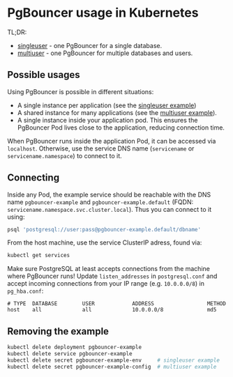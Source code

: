 # PgBouncer usage in Kubernetes

TL;DR:

- [singleuser](https://github.com/whtsky/docker-pgbouncer/tree/master/examples/kubernetes/singleuser) - one PgBouncer for a single database.
- [multiuser](https://github.com/whtsky/docker-pgbouncer/tree/master/examples/kubernetes/multiuser) - one PgBouncer for multiple databases and users.

## Possible usages

Using PgBouncer is possible in different situations:

- A single instance per application (see the [singleuser example](https://github.com/whtsky/docker-pgbouncer/tree/master/examples/kubernetes/singleuser))
- A shared instance for many applications (see the [multiuser example](https://github.com/whtsky/docker-pgbouncer/tree/master/examples/kubernetes/multiuser)).
- A single instance inside your application pod. This ensures the PgBouncer Pod lives close to the application, reducing connection time.

When PgBouncer runs inside the application Pod, it can be accessed via `localhost`. Otherwise, use the service DNS name (`servicename` or `servicename.namespace`) to connect to it.

## Connecting

Inside any Pod, the example service should be reachable with the DNS name `pgbouncer-example` and `pgbouncer-example.default` (FQDN: `servicename.namespace.svc.cluster.local`). Thus you can connect to it using:

```sh
psql 'postgresql://user:pass@pgbouncer-example.default/dbname'
```

From the host machine, use the service ClusterIP adress, found via:

```sh
kubectl get services
```

Make sure PostgreSQL at least accepts connections from the machine where PgBouncer runs! Update `listen_addresses` in `postgresql.conf` and accept incoming connections from your IP range (e.g. `10.0.0.0/8`) in `pg_hba.conf`:

```
# TYPE  DATABASE        USER            ADDRESS                 METHOD
host    all             all             10.0.0.0/8              md5
```

## Removing the example

```sh
kubectl delete deployment pgbouncer-example
kubectl delete service pgbouncer-example
kubectl delete secret pgbouncer-example-env     # singleuser example
kubectl delete secret pgbouncer-example-config  # multiuser example
```
